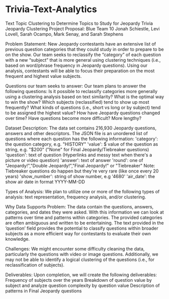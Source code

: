 # Trivia-Text-Analytics
Text Topic Clustering to Determine Topics to Study for Jeopardy Trivia 
Jeopardy Clustering Project Proposal: Blue Team 10
Jonah Schiestle, Levi Lovell, Sarah Ocampo, Mark Senay, and Sarah Stephens

Problem Statement:
New Jeopardy contestants have an extensive list of previous question categories that they could study in order to prepare to be on the show. Our team seeks to reclassify the “category” of each question with a new “subject” that is more general using clustering techniques (i.e., based on word/phrase frequency in Jeopardy questions). Using our analysis, contestants will be able to focus their preparation on the most frequent and highest value subjects.  

Questions our team seeks to answer:
Our team plans to answer the following questions:
Is it possible to reclassify categories more generally using a clustering analysis based on text similarity?
What is the optimal way to win the show? 
Which subjects (reclassified) tend to show up most frequently?
What kinds of questions (i.e., short vs long or by subject) tend to be assigned the highest value?
How have Jeopardy questions changed over time? 
Have questions become more difficult? More lengthy?

Dataset Description: 
The data set contains 216,930 Jeopardy questions, answers and other descriptors. The JSON file is an unordered list of questions where each question has the following information:
'category': the question category, e.g. "HISTORY"
'value': $ value of the question as string, e.g. "$200" ("None" for Final Jeopardy/Tiebreaker questions)
'question': text of question (Hyperlinks and messy text when there's a picture or video question)
'answer': text of answer
'round': one of "Jeopardy!","Double Jeopardy!","Final Jeopardy!" or "Tiebreaker"
Note: Tiebreaker questions do happen but they're very rare (like once every 20 years)
'show_number': string of show number, e.g '4680'
'air_date': the show air date in format YYYY-MM-DD
 
Types of Analysis: 
We plan to utilize one or more of the following types of analysis: text representation, frequency analysis, and/or clustering. 

Why Data Supports Problem:
The data contain the questions, answers, categories, and dates they were asked. With this information we can look at patterns over time and patterns within categories. The provided categories are often ambiguous and written to be entertaining. The text provided in the ‘question’ field provides the potential to classify questions within broader subjects as a more efficient way for contestants to evaluate their own knowledge. 

Challenges:
We might encounter some difficulty cleaning the data, particularly the questions with video or image questions. Additionally, we may not be able to identify a logical clustering of the questions (i.e., for reclassification of subjects).

Deliverables:
Upon completion, we will create the following deliverables:
Frequency of subjects over the years
Breakdown of question value by subject and analyze question complexity by question value
Description of patterns in Final Jeopardy questions
